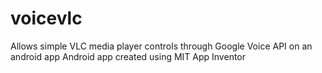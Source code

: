 # voicevlc
Allows simple VLC media player controls through Google Voice API on an android app
Android app created using MIT App Inventor
